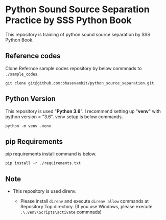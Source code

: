 # Python Sound Source Separation Practice by SSS Python Book

This repository is training of python sound source separation by SSS Python Book.

## Reference codes

Clone Refernce sample codes repository by below commnads to `./sample_codes`.

`git clone git@github.com:bhasevambit/python_source_separation.git`

## Python Version

This repository is used "**Python 3.6**".
I recommend setting up "**venv**" with python version = "3.6".
venv setup is below commands.

`python -m venv .venv`

## pip Requirements

pip requirements install command is below.

`pip install -r ./requirements.txt`

## Note

- This repository is used direnv.

  - Please install `direnv` and execute `direnv allow` commands at Repository Top directory.
    (If you use Windows, please execute `.\.venv\Scripts\activate` commnads)
